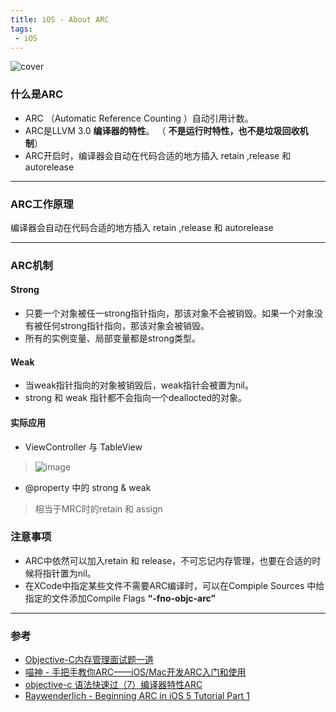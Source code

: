 ```yaml
---
title: iOS - About ARC
tags: 
 - iOS
---
```




![cover](https://images.unsplash.com/photo-1484662020986-75935d2ebc66?ixlib=rb-1.2.1&ixid=eyJhcHBfaWQiOjEyMDd9&auto=format&fit=crop&w=1950&q=80)
<!-- more -->

### 什么是ARC

- ARC （Automatic Reference Counting ）自动引用计数。
- ARC是LLVM 3.0 **编译器的特性**。 （ **不是运行时特性，也不是垃圾回收机制**）
- ARC开启时，编译器会自动在代码合适的地方插入 retain ,release 和 autorelease


---


### ARC工作原理

编译器会自动在代码合适的地方插入 retain ,release 和 autorelease

---


### ARC机制


#### Strong
- 只要一个对象被任一strong指针指向，那该对象不会被销毁。如果一个对象没有被任何strong指针指向，那该对象会被销毁。
- 所有的实例变量、局部变量都是strong类型。

#### Weak

-  当weak指针指向的对象被销毁后，weak指针会被置为nil。
-  strong 和 weak 指针都不会指向一个deallocted的对象。

#### 实际应用


- ViewController 与 TableView


> ![image](https://onevcat.com/assets/images/2012/arcpic7.png)

- @property 中的 strong & weak
> 相当于MRC时的retain 和 assign



### 注意事项

- ARC中依然可以加入retain 和 release，不可忘记内存管理，也要在合适的时候将指针置为nil。
- 在XCode中指定某些文件不需要ARC编译时，可以在Compiple Sources 中给指定的文件添加Compile Flags **“-fno-objc-arc”**


---

### 参考

- [Objective-C内存管理面试题一道](https://segmentfault.com/q/1010000007223282)
- [喵神 - 手把手教你ARC——iOS/Mac开发ARC入门和使用](https://onevcat.com/2012/06/arc-hand-by-hand/)
- [objective-c 语法快速过（7）编译器特性ARC](http://www.cnblogs.com/kubixuesheng/p/4314426.html)
- [Raywenderlich - Beginning ARC in iOS 5 Tutorial Part 1](http://www.raywenderlich.com/5677/beginning-arc-in-ios-5-part-1)
